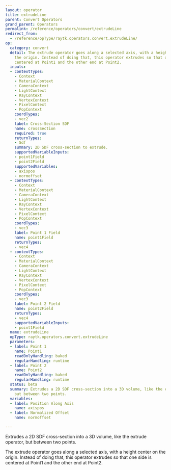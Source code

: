 ```yaml
---
layout: operator
title: extrudeLine
parent: Convert Operators
grand_parent: Operators
permalink: /reference/operators/convert/extrudeLine
redirect_from:
  - /reference/opType/raytk.operators.convert.extrudeLine/
op:
  category: convert
  detail: The extrude operator goes along a selected axis, with a height center on
    the origin. Instead of doing that, this operator extrudes so that one side is
    centered at Point1 and the other end at Point2.
  inputs:
  - contextTypes:
    - Context
    - MaterialContext
    - CameraContext
    - LightContext
    - RayContext
    - VertexContext
    - PixelContext
    - PopContext
    coordTypes:
    - vec2
    label: Cross-Section SDF
    name: crossSection
    required: true
    returnTypes:
    - Sdf
    summary: 2D SDF cross-section to extrude.
    supportedVariableInputs:
    - point1Field
    - point2Field
    supportedVariables:
    - axispos
    - normoffset
  - contextTypes:
    - Context
    - MaterialContext
    - CameraContext
    - LightContext
    - RayContext
    - VertexContext
    - PixelContext
    - PopContext
    coordTypes:
    - vec3
    label: Point 1 Field
    name: point1Field
    returnTypes:
    - vec4
  - contextTypes:
    - Context
    - MaterialContext
    - CameraContext
    - LightContext
    - RayContext
    - VertexContext
    - PixelContext
    - PopContext
    coordTypes:
    - vec3
    label: Point 2 Field
    name: point2Field
    returnTypes:
    - vec4
    supportedVariableInputs:
    - point1Field
  name: extrudeLine
  opType: raytk.operators.convert.extrudeLine
  parameters:
  - label: Point 1
    name: Point1
    readOnlyHandling: baked
    regularHandling: runtime
  - label: Point 2
    name: Point2
    readOnlyHandling: baked
    regularHandling: runtime
  status: beta
  summary: Extrudes a 2D SDF cross-section into a 3D volume, like the extrude operator,
    but between two points.
  variables:
  - label: Position Along Axis
    name: axispos
  - label: Normalized Offset
    name: normoffset

---
```



Extrudes a 2D SDF cross-section into a 3D volume, like the extrude operator, but between two points.

The extrude operator goes along a selected axis, with a height center on the origin. Instead of doing that, this operator extrudes so that one side is centered at Point1 and the other end at Point2.